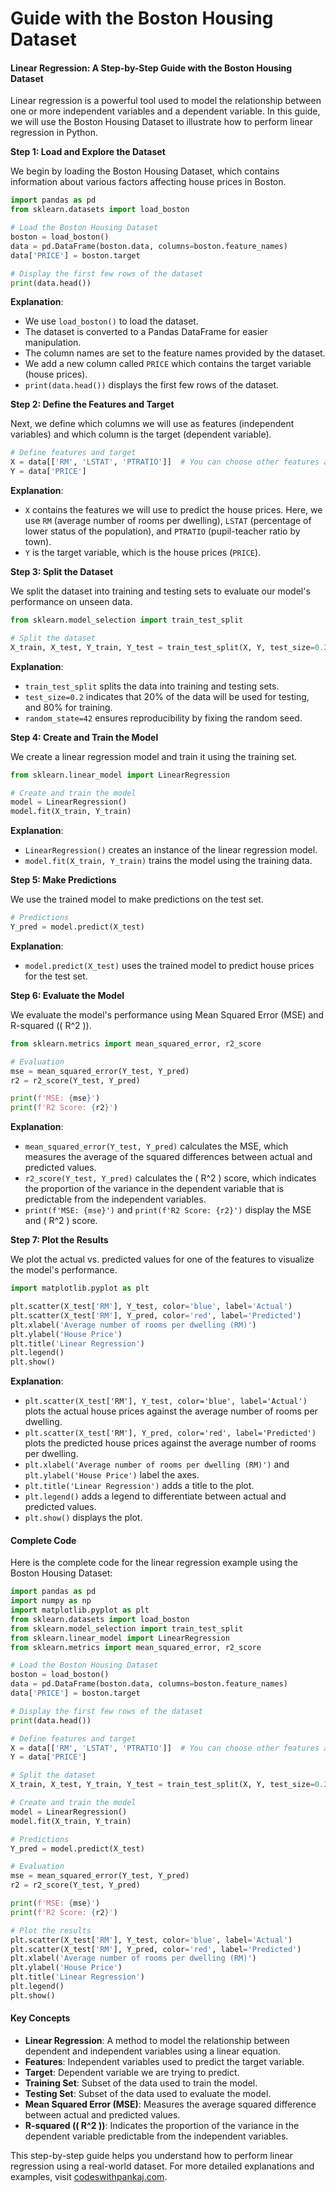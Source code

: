 # Guide with the Boston Housing Dataset

#### Linear Regression: A Step-by-Step Guide with the Boston Housing Dataset

Linear regression is a powerful tool used to model the relationship between one or more independent variables and a dependent variable. In this guide, we will use the Boston Housing Dataset to illustrate how to perform linear regression in Python.

**Step 1: Load and Explore the Dataset**

We begin by loading the Boston Housing Dataset, which contains information about various factors affecting house prices in Boston.

```python
import pandas as pd
from sklearn.datasets import load_boston

# Load the Boston Housing Dataset
boston = load_boston()
data = pd.DataFrame(boston.data, columns=boston.feature_names)
data['PRICE'] = boston.target

# Display the first few rows of the dataset
print(data.head())
```

**Explanation**:

* We use `load_boston()` to load the dataset.
* The dataset is converted to a Pandas DataFrame for easier manipulation.
* The column names are set to the feature names provided by the dataset.
* We add a new column called `PRICE` which contains the target variable (house prices).
* `print(data.head())` displays the first few rows of the dataset.

**Step 2: Define the Features and Target**

Next, we define which columns we will use as features (independent variables) and which column is the target (dependent variable).

```python
# Define features and target
X = data[['RM', 'LSTAT', 'PTRATIO']]  # You can choose other features as well
Y = data['PRICE']
```

**Explanation**:

* `X` contains the features we will use to predict the house prices. Here, we use `RM` (average number of rooms per dwelling), `LSTAT` (percentage of lower status of the population), and `PTRATIO` (pupil-teacher ratio by town).
* `Y` is the target variable, which is the house prices (`PRICE`).

**Step 3: Split the Dataset**

We split the dataset into training and testing sets to evaluate our model's performance on unseen data.

```python
from sklearn.model_selection import train_test_split

# Split the dataset
X_train, X_test, Y_train, Y_test = train_test_split(X, Y, test_size=0.2, random_state=42)
```

**Explanation**:

* `train_test_split` splits the data into training and testing sets.
* `test_size=0.2` indicates that 20% of the data will be used for testing, and 80% for training.
* `random_state=42` ensures reproducibility by fixing the random seed.

**Step 4: Create and Train the Model**

We create a linear regression model and train it using the training set.

```python
from sklearn.linear_model import LinearRegression

# Create and train the model
model = LinearRegression()
model.fit(X_train, Y_train)
```

**Explanation**:

* `LinearRegression()` creates an instance of the linear regression model.
* `model.fit(X_train, Y_train)` trains the model using the training data.

**Step 5: Make Predictions**

We use the trained model to make predictions on the test set.

```python
# Predictions
Y_pred = model.predict(X_test)
```

**Explanation**:

* `model.predict(X_test)` uses the trained model to predict house prices for the test set.

**Step 6: Evaluate the Model**

We evaluate the model's performance using Mean Squared Error (MSE) and R-squared (( R^2 )).

```python
from sklearn.metrics import mean_squared_error, r2_score

# Evaluation
mse = mean_squared_error(Y_test, Y_pred)
r2 = r2_score(Y_test, Y_pred)

print(f'MSE: {mse}')
print(f'R2 Score: {r2}')
```

**Explanation**:

* `mean_squared_error(Y_test, Y_pred)` calculates the MSE, which measures the average of the squared differences between actual and predicted values.
* `r2_score(Y_test, Y_pred)` calculates the ( R^2 ) score, which indicates the proportion of the variance in the dependent variable that is predictable from the independent variables.
* `print(f'MSE: {mse}')` and `print(f'R2 Score: {r2}')` display the MSE and ( R^2 ) score.

**Step 7: Plot the Results**

We plot the actual vs. predicted values for one of the features to visualize the model's performance.

```python
import matplotlib.pyplot as plt

plt.scatter(X_test['RM'], Y_test, color='blue', label='Actual')
plt.scatter(X_test['RM'], Y_pred, color='red', label='Predicted')
plt.xlabel('Average number of rooms per dwelling (RM)')
plt.ylabel('House Price')
plt.title('Linear Regression')
plt.legend()
plt.show()
```

**Explanation**:

* `plt.scatter(X_test['RM'], Y_test, color='blue', label='Actual')` plots the actual house prices against the average number of rooms per dwelling.
* `plt.scatter(X_test['RM'], Y_pred, color='red', label='Predicted')` plots the predicted house prices against the average number of rooms per dwelling.
* `plt.xlabel('Average number of rooms per dwelling (RM)')` and `plt.ylabel('House Price')` label the axes.
* `plt.title('Linear Regression')` adds a title to the plot.
* `plt.legend()` adds a legend to differentiate between actual and predicted values.
* `plt.show()` displays the plot.

#### Complete Code

Here is the complete code for the linear regression example using the Boston Housing Dataset:

```python
import pandas as pd
import numpy as np
import matplotlib.pyplot as plt
from sklearn.datasets import load_boston
from sklearn.model_selection import train_test_split
from sklearn.linear_model import LinearRegression
from sklearn.metrics import mean_squared_error, r2_score

# Load the Boston Housing Dataset
boston = load_boston()
data = pd.DataFrame(boston.data, columns=boston.feature_names)
data['PRICE'] = boston.target

# Display the first few rows of the dataset
print(data.head())

# Define features and target
X = data[['RM', 'LSTAT', 'PTRATIO']]  # You can choose other features as well
Y = data['PRICE']

# Split the dataset
X_train, X_test, Y_train, Y_test = train_test_split(X, Y, test_size=0.2, random_state=42)

# Create and train the model
model = LinearRegression()
model.fit(X_train, Y_train)

# Predictions
Y_pred = model.predict(X_test)

# Evaluation
mse = mean_squared_error(Y_test, Y_pred)
r2 = r2_score(Y_test, Y_pred)

print(f'MSE: {mse}')
print(f'R2 Score: {r2}')

# Plot the results
plt.scatter(X_test['RM'], Y_test, color='blue', label='Actual')
plt.scatter(X_test['RM'], Y_pred, color='red', label='Predicted')
plt.xlabel('Average number of rooms per dwelling (RM)')
plt.ylabel('House Price')
plt.title('Linear Regression')
plt.legend()
plt.show()
```

#### Key Concepts

* **Linear Regression**: A method to model the relationship between dependent and independent variables using a linear equation.
* **Features**: Independent variables used to predict the target variable.
* **Target**: Dependent variable we are trying to predict.
* **Training Set**: Subset of the data used to train the model.
* **Testing Set**: Subset of the data used to evaluate the model.
* **Mean Squared Error (MSE)**: Measures the average squared difference between actual and predicted values.
* **R-squared (( R^2 ))**: Indicates the proportion of the variance in the dependent variable predictable from the independent variables.

This step-by-step guide helps you understand how to perform linear regression using a real-world dataset. For more detailed explanations and examples, visit [codeswithpankaj.com](http://codeswithpankaj.com).
